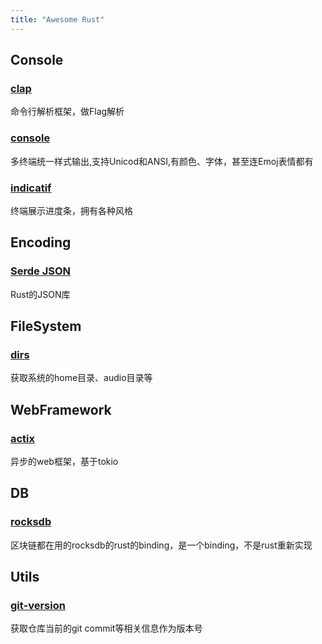 ```yaml
---
title: "Awesome Rust"
---
```


## Console
### [clap](https://github.com/clap-rs/clap)
命令行解析框架，做Flag解析

### [console](https://github.com/mitsuhiko/console)
多终端统一样式输出,支持Unicod和ANSI,有颜色、字体，甚至连Emoj表情都有

### [indicatif](https://github.com/mitsuhiko/indicatif)
终端展示进度条，拥有各种风格

## Encoding

### [Serde JSON](https://github.com/serde-rs/json)
Rust的JSON库

## FileSystem
### [dirs](https://github.com/dirs-dev/dirs-rs)
获取系统的home目录、audio目录等

## WebFramework
### [actix](https://github.com/actix/actix)
异步的web框架，基于tokio

## DB
### [rocksdb](https://github.com/rust-rocksdb/rust-rocksdb)
区块链都在用的rocksdb的rust的binding，是一个binding，不是rust重新实现

## Utils

### [git-version](https://github.com/fusion-engineering/rust-git-version)
获取仓库当前的git commit等相关信息作为版本号



